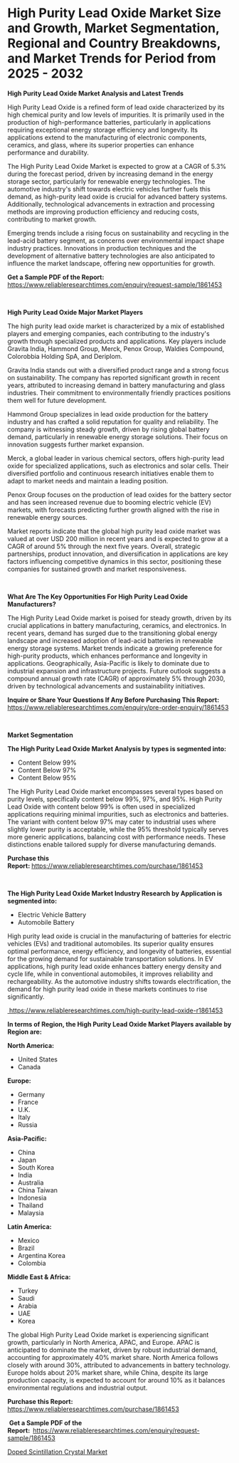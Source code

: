 <p><h1>High Purity Lead Oxide Market Size and Growth, Market Segmentation, Regional and Country Breakdowns, and Market Trends for Period from 2025 -  2032</h1></p><p><strong>High Purity Lead Oxide Market Analysis and Latest Trends</strong></p>
<p><p>High Purity Lead Oxide is a refined form of lead oxide characterized by its high chemical purity and low levels of impurities. It is primarily used in the production of high-performance batteries, particularly in applications requiring exceptional energy storage efficiency and longevity. Its applications extend to the manufacturing of electronic components, ceramics, and glass, where its superior properties can enhance performance and durability.</p><p>The High Purity Lead Oxide Market is expected to grow at a CAGR of 5.3% during the forecast period, driven by increasing demand in the energy storage sector, particularly for renewable energy technologies. The automotive industry's shift towards electric vehicles further fuels this demand, as high-purity lead oxide is crucial for advanced battery systems. Additionally, technological advancements in extraction and processing methods are improving production efficiency and reducing costs, contributing to market growth. </p><p>Emerging trends include a rising focus on sustainability and recycling in the lead-acid battery segment, as concerns over environmental impact shape industry practices. Innovations in production techniques and the development of alternative battery technologies are also anticipated to influence the market landscape, offering new opportunities for growth.</p></p>
<p><strong>Get a Sample PDF of the Report:&nbsp;</strong> <a href="https://www.reliableresearchtimes.com/enquiry/request-sample/1861453?utm_campaign=2220&utm_medium=2&utm_source=Github&utm_content=ia&utm_term=03042025&utm_id=high-purity-lead-oxide">https://www.reliableresearchtimes.com/enquiry/request-sample/1861453</a></p>
<p>&nbsp;</p>
<p><strong>High Purity Lead Oxide Major Market Players</strong></p>
<p><p>The high purity lead oxide market is characterized by a mix of established players and emerging companies, each contributing to the industry's growth through specialized products and applications. Key players include Gravita India, Hammond Group, Merck, Penox Group, Waldies Compound, Colorobbia Holding SpA, and Deriplom.</p><p>Gravita India stands out with a diversified product range and a strong focus on sustainability. The company has reported significant growth in recent years, attributed to increasing demand in battery manufacturing and glass industries. Their commitment to environmentally friendly practices positions them well for future development.</p><p>Hammond Group specializes in lead oxide production for the battery industry and has crafted a solid reputation for quality and reliability. The company is witnessing steady growth, driven by rising global battery demand, particularly in renewable energy storage solutions. Their focus on innovation suggests further market expansion.</p><p>Merck, a global leader in various chemical sectors, offers high-purity lead oxide for specialized applications, such as electronics and solar cells. Their diversified portfolio and continuous research initiatives enable them to adapt to market needs and maintain a leading position.</p><p>Penox Group focuses on the production of lead oxides for the battery sector and has seen increased revenue due to booming electric vehicle (EV) markets, with forecasts predicting further growth aligned with the rise in renewable energy sources.</p><p>Market reports indicate that the global high purity lead oxide market was valued at over USD 200 million in recent years and is expected to grow at a CAGR of around 5% through the next five years. Overall, strategic partnerships, product innovation, and diversification in applications are key factors influencing competitive dynamics in this sector, positioning these companies for sustained growth and market responsiveness.</p></p>
<p>&nbsp;</p>
<p><strong>What Are The Key Opportunities For High Purity Lead Oxide Manufacturers?</strong></p>
<p><p>The High Purity Lead Oxide market is poised for steady growth, driven by its crucial applications in battery manufacturing, ceramics, and electronics. In recent years, demand has surged due to the transitioning global energy landscape and increased adoption of lead-acid batteries in renewable energy storage systems. Market trends indicate a growing preference for high-purity products, which enhances performance and longevity in applications. Geographically, Asia-Pacific is likely to dominate due to industrial expansion and infrastructure projects. Future outlook suggests a compound annual growth rate (CAGR) of approximately 5% through 2030, driven by technological advancements and sustainability initiatives.</p></p>
<p><strong>Inquire or Share Your Questions If Any Before Purchasing This Report:</strong> <a href="https://www.reliableresearchtimes.com/enquiry/pre-order-enquiry/1861453?utm_campaign=2220&utm_medium=2&utm_source=Github&utm_content=ia&utm_term=03042025&utm_id=high-purity-lead-oxide">https://www.reliableresearchtimes.com/enquiry/pre-order-enquiry/1861453</a></p>
<p>&nbsp;</p>
<p><strong>Market Segmentation</strong></p>
<p><strong>The High Purity Lead Oxide Market Analysis by types is segmented into:</strong></p>
<p><ul><li>Content Below 99%</li><li>Content Below 97%</li><li>Content Below 95%</li></ul></p>
<p><p>The High Purity Lead Oxide market encompasses several types based on purity levels, specifically content below 99%, 97%, and 95%. High Purity Lead Oxide with content below 99% is often used in specialized applications requiring minimal impurities, such as electronics and batteries. The variant with content below 97% may cater to industrial uses where slightly lower purity is acceptable, while the 95% threshold typically serves more generic applications, balancing cost with performance needs. These distinctions enable tailored supply for diverse manufacturing demands.</p></p>
<p><strong>Purchase this Report:&nbsp;</strong><a href="https://www.reliableresearchtimes.com/purchase/1861453?utm_campaign=2220&utm_medium=2&utm_source=Github&utm_content=ia&utm_term=03042025&utm_id=high-purity-lead-oxide">https://www.reliableresearchtimes.com/purchase/1861453</a></p>
<p>&nbsp;</p>
<p><strong>The High Purity Lead Oxide Market Industry Research by Application is segmented into:</strong></p>
<p><ul><li>Electric Vehicle Battery</li><li>Automobile Battery</li></ul></p>
<p><p>High purity lead oxide is crucial in the manufacturing of batteries for electric vehicles (EVs) and traditional automobiles. Its superior quality ensures optimal performance, energy efficiency, and longevity of batteries, essential for the growing demand for sustainable transportation solutions. In EV applications, high purity lead oxide enhances battery energy density and cycle life, while in conventional automobiles, it improves reliability and rechargeability. As the automotive industry shifts towards electrification, the demand for high purity lead oxide in these markets continues to rise significantly.</p></p>
<p><a href="https://www.reliableresearchtimes.com/high-purity-lead-oxide-r1861453?utm_campaign=2220&utm_medium=2&utm_source=Github&utm_content=ia&utm_term=03042025&utm_id=high-purity-lead-oxide">&nbsp;https://www.reliableresearchtimes.com/high-purity-lead-oxide-r1861453</a></p>
<p><strong>In terms of Region, the High Purity Lead Oxide Market Players available by Region are:</strong></p>
<p>
    <p> <strong> North America: </strong>
        <ul>
            <li>United States</li>
            <li>Canada</li>
        </ul>
        </p> 
    <p> <strong> Europe: </strong>
        <ul>
            <li>Germany</li>
            <li>France</li>
            <li>U.K.</li>
            <li>Italy</li>
            <li>Russia</li>
        </ul>
        </p> 
    <p> <strong> Asia-Pacific: </strong>
        <ul>
            <li>China</li>
            <li>Japan</li>
            <li>South Korea</li>
            <li>India</li>
            <li>Australia</li>
            <li>China Taiwan</li>
            <li>Indonesia</li>
            <li>Thailand</li>
            <li>Malaysia</li>
        </ul>
        </p> 
    <p> <strong> Latin America: </strong>
        <ul>
            <li>Mexico</li>
            <li>Brazil</li>
            <li>Argentina Korea</li>
            <li>Colombia</li>
        </ul>
        </p> 
    <p> <strong> Middle East & Africa: </strong>
        <ul>
            <li>Turkey</li>
            <li>Saudi</li>
            <li>Arabia</li>
            <li>UAE</li>
            <li>Korea</li>
        </ul>
    </p>
    </p>
<p><p>The global High Purity Lead Oxide market is experiencing significant growth, particularly in North America, APAC, and Europe. APAC is anticipated to dominate the market, driven by robust industrial demand, accounting for approximately 40% market share. North America follows closely with around 30%, attributed to advancements in battery technology. Europe holds about 20% market share, while China, despite its large production capacity, is expected to account for around 10% as it balances environmental regulations and industrial output.</p></p>
<p><strong>Purchase this Report: </strong><a href="https://www.reliableresearchtimes.com/purchase/1861453?utm_campaign=2220&utm_medium=2&utm_source=Github&utm_content=ia&utm_term=03042025&utm_id=high-purity-lead-oxide">https://www.reliableresearchtimes.com/purchase/1861453</a></p>
<p>&nbsp;<strong>Get a Sample PDF of the Report:&nbsp;&nbsp;</strong><a href="https://www.reliableresearchtimes.com/enquiry/request-sample/1861453?utm_campaign=2220&utm_medium=2&utm_source=Github&utm_content=ia&utm_term=03042025&utm_id=high-purity-lead-oxide">https://www.reliableresearchtimes.com/enquiry/request-sample/1861453</a></p>
<p><strong></strong></p>
<p><p><a href="https://github.com/jerhoskinson197676/Market-Research-Report-List-1/blob/main/doped-scintillation-crystal-market.md?utm_campaign=2220&utm_medium=2&utm_source=Github&utm_content=ia&utm_term=03042025&utm_id=high-purity-lead-oxide">Doped Scintillation Crystal Market</a></p></p>